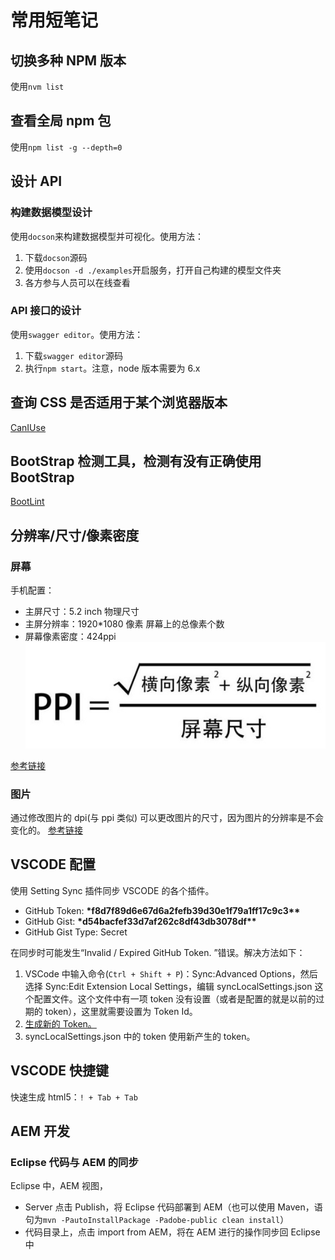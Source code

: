 # 常用短笔记

## 切换多种 NPM 版本

使用`nvm list`

## 查看全局 npm 包

使用`npm list -g --depth=0`

## 设计 API

### 构建数据模型设计

使用`docson`来构建数据模型并可视化。使用方法：

1. 下载`docson`源码
2. 使用`docson -d ./examples`开启服务，打开自己构建的模型文件夹
3. 各方参与人员可以在线查看

### API 接口的设计

使用`swagger editor`。使用方法：

1. 下载`swagger editor`源码
2. 执行`npm start`。注意，node 版本需要为 6.x

## 查询 CSS 是否适用于某个浏览器版本

[CanIUse](https://caniuse.com/#search=user-select)

## BootStrap 检测工具，检测有没有正确使用 BootStrap

[BootLint](https://github.com/twbs/bootlint)

## 分辨率/尺寸/像素密度

### 屏幕

手机配置：

- 主屏尺寸：5.2 inch
  物理尺寸
- 主屏分辨率：1920\*1080 像素
  屏幕上的总像素个数
- 屏幕像素密度：424ppi
  ![ppi](./images/ppi.jpg)

[参考链接](https://www.jianshu.com/p/c3387bcc4f6e)

### 图片

通过修改图片的 dpi(与 ppi 类似) 可以更改图片的尺寸，因为图片的分辨率是不会变化的。
[参考链接](http://www.sohu.com/a/139247123_409010)

## VSCODE 配置

使用 Setting Sync 插件同步 VSCODE 的各个插件。

- GitHub Token: **\***f8d7f89d6e67d6a2fefb39d30e1f79a1ff17c9c3**\*\***
- GitHub Gist: **\***d54bacfef33d7af262c8df43db3078df**\*\***
- GitHub Gist Type: Secret

在同步时可能发生“Invalid / Expired GitHub Token. ”错误。解决方法如下：

1. VSCode 中输入命令(`Ctrl + Shift + P`)：Sync:Advanced Options，然后选择 Sync:Edit Extension Local Settings，编辑 syncLocalSettings.json 这个配置文件。这个文件中有一项 token 没有设置（或者是配置的就是以前的过期的 token），这里就需要设置为 Token Id。
2. [生成新的 Token。](https://github.com/settings/tokens)
3. syncLocalSettings.json 中的 token 使用新产生的 token。

## VSCODE 快捷键

快速生成 html5：`! + Tab + Tab`

## AEM 开发

### Eclipse 代码与 AEM 的同步

Eclipse 中，AEM 视图，

- Server 点击 Publish，将 Eclipse 代码部署到 AEM（也可以使用 Maven，语句为`mvn -PautoInstallPackage -Padobe-public clean install`）
- 代码目录上，点击 import from AEM，将在 AEM 进行的操作同步回 Eclipse 中
